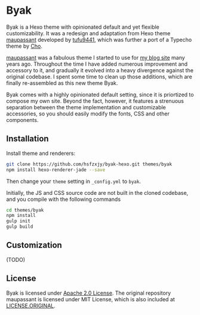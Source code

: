# Byak

Byak is a Hexo theme with opinionated default and yet flexible customizability. It was a redesign and adaptation from Hexo theme [maupassant](https://github.com/tufu9441/maupassant-hexo) developed by [tufu9441](https://github.com/tufu9441), which was further a port of a Typecho theme by [Cho](https://github.com/pagecho/maupassant/).

[maupassant](https://github.com/tufu9441/maupassant-hexo) was a fabulous theme I started to use for [my blog site](https://i.hsfzxjy.site) many years ago. Throughout the time I have added numerous improvement and accessory to it, and gradually it evolved into a heavy divergence against the original codebase. I spent some time to clean up those additions, which are finally re-assembled as this new theme Byak.

Byak comes with a highly opinionated default setting, since it is priortized to compose my own site. Beyond the fact, however, it features a strenuous separation between the theme implementation and customizable accessories, so you should easily modify the fonts, CSS and other components.

## Installation

Install theme and renderers:

```bash
git clone https://github.com/hsfzxjy/byak-hexo.git themes/byak
npm install hexo-renderer-jade --save
```

Then change your `theme` setting in `_config.yml` to `byak`.

Initially, the JS and CSS source code are not built in the cloned codebase, and you compile with the following commands

```bash
cd themes/byak
npm install
gulp init
gulp build
```

## Customization

(TODO)

## License

Byak is licensed under [Apache 2.0 License](./LICENSE). The original repository maupassant is licensed under MIT License, which is also included at [LICENSE.ORIGINAL](./LICENSE.ORIGINAL).

